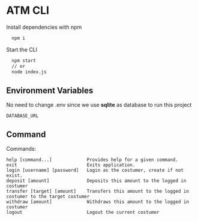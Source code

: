 # ATM CLI

Install dependencies with   npm

```bash
  npm i
```

Start the CLI

```bash
  npm start
  // or
  node index.js
```


## Environment Variables

No need  to change .env since we use **sqlite** as database to run this project

`DATABASE_URL`

## Command

Commands:

    help [command...]             Provides help for a given command.
    exit                          Exits application.
    login [username] [password]   Login as the costumer, create if not exist.   
    deposit [amount]              Deposits this amount to the logged in costumer
    transfer [target] [amount]    Transfers this amount to the logged in costumer to the target costumer
    withdraw [amount]             Withdraws this amount to the logged in costumer
    logout                        Logout the current costumer
